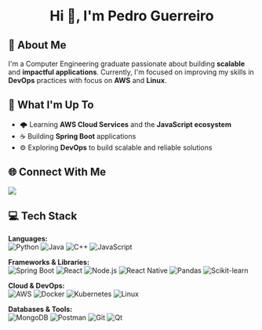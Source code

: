 <h1 align="center">Hi 👋, I'm Pedro Guerreiro</h1>


<h2>💫 About Me</h2>
I'm a Computer Engineering graduate passionate about building <b>scalable</b> and <b>impactful applications</b>.  
Currently, I'm focused on improving my skills in <b>DevOps</b> practices with focus on <b>AWS</b> and <b>Linux</b>.


<h2>🚀 What I'm Up To</h2>

- 🌩️ Learning <b>AWS Cloud Services</b> and the <b>JavaScript ecosystem</b>  
- ☕ Building <b>Spring Boot</b> applications  
- ⚙️ Exploring <b>DevOps</b> to build scalable and reliable solutions  

<h2>🌐 Connect With Me</h2>
<p>
  <a href="https://linkedin.com/in/ppedro-guerreiro" target="blank">
    <img src="https://img.shields.io/badge/LinkedIn-%230A66C2.svg?&style=for-the-badge&logo=linkedin&logoColor=white" />
  </a>
</p>


<h2>💻 Tech Stack</h2>

**Languages:**  
![Python](https://img.shields.io/badge/Python-3776AB?style=for-the-badge&logo=python&logoColor=white) 
![Java](https://img.shields.io/badge/Java-ED8B00?style=for-the-badge&logo=openjdk&logoColor=white) 
![C++](https://img.shields.io/badge/C++-00599C?style=for-the-badge&logo=cplusplus&logoColor=white) 
![JavaScript](https://img.shields.io/badge/JavaScript-F7DF1E?style=for-the-badge&logo=javascript&logoColor=black)

**Frameworks & Libraries:**  
![Spring Boot](https://img.shields.io/badge/Spring_Boot-6DB33F?style=for-the-badge&logo=springboot&logoColor=white) 
![React](https://img.shields.io/badge/React-20232A?style=for-the-badge&logo=react&logoColor=61DAFB) 
![Node.js](https://img.shields.io/badge/Node.js-339933?style=for-the-badge&logo=nodedotjs&logoColor=white) 
![React Native](https://img.shields.io/badge/React_Native-20232A?style=for-the-badge&logo=react&logoColor=61DAFB) 
![Pandas](https://img.shields.io/badge/Pandas-150458?style=for-the-badge&logo=pandas&logoColor=white) 
![Scikit-learn](https://img.shields.io/badge/scikit--learn-F7931E?style=for-the-badge&logo=scikit-learn&logoColor=white)

**Cloud & DevOps:**  
![AWS](https://img.shields.io/badge/AWS-232F3E?style=for-the-badge&logo=amazonaws&logoColor=white) 
![Docker](https://img.shields.io/badge/Docker-2496ED?style=for-the-badge&logo=docker&logoColor=white) 
![Kubernetes](https://img.shields.io/badge/Kubernetes-326CE5?style=for-the-badge&logo=kubernetes&logoColor=white) 
![Linux](https://img.shields.io/badge/Linux-FCC624?style=for-the-badge&logo=linux&logoColor=black)

**Databases & Tools:**  
![MongoDB](https://img.shields.io/badge/MongoDB-47A248?style=for-the-badge&logo=mongodb&logoColor=white) 
![Postman](https://img.shields.io/badge/Postman-FF6C37?style=for-the-badge&logo=postman&logoColor=white) 
![Git](https://img.shields.io/badge/Git-F05032?style=for-the-badge&logo=git&logoColor=white) 
![Qt](https://img.shields.io/badge/Qt-41CD52?style=for-the-badge&logo=qt&logoColor=white)

